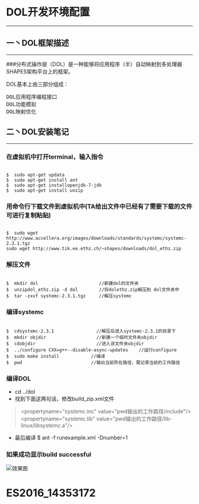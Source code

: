 # DOL开发环境配置
----------------
## 一丶DOL框架描述
-----------------
###分布式操作层（DOL）是一种能够将应用程序（半）自动映射到多处理器SHAPES架构平台上的框架。 

DOL基本上由三部分组成：
<pre>
DOL应用程序编程接口
DOL功能模拟
DOL映射优化
</pre>
## 二丶DOL安装笔记
----------------
### 在虚拟机中打开**terminal**，输入指令
<pre><code>
$  sudo apt-get updata
$  sudo apt-get install ant
$  sudo apt-get installopenjdk-7-jdk
$  sudo apt-get install unzip
</code></pre>
### 用命令行下载文件到虚拟机中(TA给出文件中已经有了需要下载的文件可进行复制粘贴)
<pre><code>
$  sudo wget http://www.accellera.org/images/downloads/standards/systemc/systemc-2.3.1.tgz
sudo wget http://www.tik.ee.ethz.ch/~shapes/downloads/dol_ethz.zip
</pre></code>
### 解压文件
<pre><code>
$  mkdir dol                       //新建dol的文件夹
$  unzipdol_ethz.zip -d dol        //将dolethz.zip解压到 dol文件夹中
$  tar -zxvf systemc-2.3.1.tgz     //解压systemc
</code></pre>
### 编译systemc
<pre><code>
$  cdsystemc-2.3.1                //解压后进入systemc-2.3.1的目录下
$  mkdir objdir                   //新建一个临时文件夹objdir
$  cdobjdir                       //进入该文件夹objdir
$  ../configure CXX=g++--disable-async-updates    //运行configure
$  sudo make install            //编译
$  pwd                          //输出当前所在路径，需记录当前的工作路径
</code></pre>
### 编译DOL

* cd ../dol
* 找到下面这两句话，修改build_zip.xml文件

><propertyname="systemc.inc" value="pwd输出的工作路径/include"/>
><propertyname="systemc.lib" value="pwd输出的工作路径/lib-linux/libsystemc.a"/>

* 最后编译 $  ant -f runexample.xml -Dnumber=1   

### 如果成功显示build successful
![效果图](http://a1.qpic.cn/psb?/V10xhQuy3m7suY/0TtYlMkPTUugZkT7*gmKMiOZTS0kpBUFUes07w**bFQ!/b/dHcBAAAAAAAA&bo=iAJ4AgAAAAADB9I!&rf=viewer_4)
# ES2016_14353172
